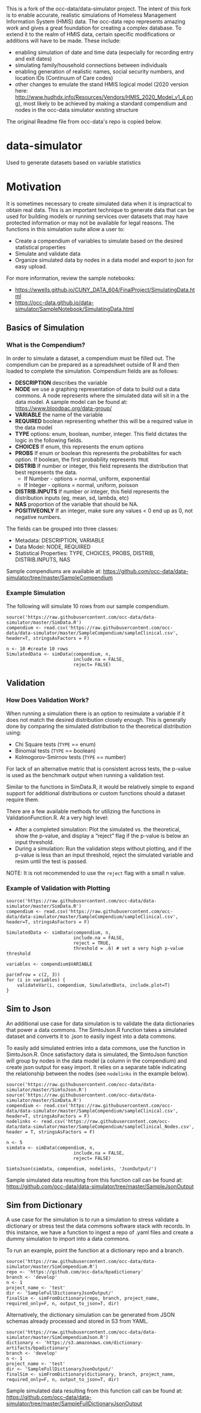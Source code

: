 This is a fork of the occ-data/data-simulator project. The intent of this fork is to enable accurate, realistic simulations of Homeless Management Information System (HMIS) data. The occ-data repo represents amazing work and gives a great foundation for creating a complex database. To extend it to the realm of HMIS data, certain specific modifications or additions will have to be made. These include:
 - enabling simulation of date and time data (especially for recording entry and exit dates)
 - simulating family/household connections between individuals
 - enabling generation of realistic names, social security numbers, and location IDs (Continuum of Care codes)
 - other changes to emulate the stand HMIS logical model (2020 version here: http://www.hudhdx.info/Resources/Vendors/HMIS_2020_Model_v1_4.png), most likely to be achieved by making a standard compendium and nodes in the occ-data simulator existing structure
 
The original Readme file from occ-data's repo is copied below.
 

# data-simulator
Used to generate datasets based on variable statistics

# Motivation

It is sometimes necessary to create simulated data when it is impractical to obtain real data. This is an important technique to generate data that can be used for building models or running services over datasets that may have protected information or may not be available for legal reasons.  The functions in this simulation suite allow a user to:

* Create a compendium of variables to simulate based on the desired statistical properties
* Simulate and validate data
* Organize simulated data by nodes in a data model and export to json for easy upload.

For more information, review the sample notebooks: 

* https://wwells.github.io/CUNY_DATA_604/FinalProject/SimulatingData.html
* https://occ-data.github.io/data-simulator/SampleNotebook/SimulatingData.html

## Basics of Simulation

### What is the Compendium?

In order to simulate a dataset, a compendium must be filled out.   The compendium can be prepared as a spreadsheet outside of R and then loaded to complete the simulation. 
Compendium fields are as follows:

* __DESCRIPTION__ describes the variable
* __NODE__ we use a graphing representation of data to build out a data commons.   A node represents where the simulated data will sit in a the data model.  A sample model can be found at: https://www.bloodpac.org/data-group/
* __VARIABLE__ the name of the variable
* __REQUIRED__ boolean representing whether this will be a required value in the data model
* __TYPE__  options: enum, boolean, number, integer.   This field dictates the logic in the following fields.  
* __CHOICES__  If enum, this represents the enum options
* __PROBS__  If enum or boolean this represents the probabilites for each option.   If boolean, the first probability represents `TRUE`
* __DISTRIB__ If number or integer, this field represents the distribution that best represents the data. 
    * If Number - options = normal, uniform, exponential
    * If Integer - options = normal, uniform, poisson
* __DISTRIB.INPUTS__  If number or integer, this field represents the distribution inputs (eg, mean, sd, lambda, etc)
* __NAS__ proportion of the variable that should be NA.
* __POSITIVEONLY__ If an integer, make sure any values < 0 end up as 0, not negative numbers.

The fields can be grouped into three classes:

* Metadata: DESCRIPTION, VARIABLE
* Data Model: NODE, REQUIRED
* Statistical Properties: TYPE, CHOICES, PROBS, DISTRIB, DISTRIB.INPUTS, NAS

Sample compendiums are available at: https://github.com/occ-data/data-simulator/tree/master/SampleCompendium

### Example Simulation

The following will simulate 10 rows from our sample compendium. 

```
source('https://raw.githubusercontent.com/occ-data/data-simulator/master/SimData.R')
compendium <- read.csv('https://raw.githubusercontent.com/occ-data/data-simulator/master/SampleCompendium/sampleClinical.csv', header=T, stringsAsFactors = F)

n <- 10 #create 10 rows
SimulatedData <- simData(compendium, n, 
                         include.na = FALSE, 
                         reject= FALSE)
```

## Validation

### How Does Validation Work?

When running a simulation there is an option to resimulate a variable if it does not match the desired distribution closely enough.  This is generally done by comparing the simulated distribution to the theoretical distribution using:  

* Chi Square tests (`TYPE` == enum)
* Binomial tests (`TYPE` == boolean)
* Kolmogorov-Smirnov tests (`TYPE` == number)

For lack of an alternative metric that is consistent across tests, the p-value is used as the benchmark output when running a validation test. 

Similar to the functions in SimData.R, it would be relatively simple to expand support for additional distributions or custom functions should a dataset require them. 

There are a few available methods for utilizing the functions in ValidationFunction.R. At a very high level:

* After a completed simulation: Plot the simulated vs. the theoretical, show the p-value, and display a “reject” flag if the p-value is below an input threshold.
* During a simulation: Run the validation steps without plotting, and if the p-value is less than an input threshold, reject the simulated variable and resim until the test is passed.

NOTE:   It is not recommended to use the `reject` flag with a small n value.   

### Example of Validation with Plotting

```
source('https://raw.githubusercontent.com/occ-data/data-simulator/master/SimData.R')
compendium <- read.csv('https://raw.githubusercontent.com/occ-data/data-simulator/master/SampleCompendium/sampleClinical.csv', header=T, stringsAsFactors = F)

SimulatedData <- simData(compendium, n, 
                         include.na = FALSE, 
                         reject = TRUE, 
                         threshold = .6) # set a very high p-value threshold

variables <- compendium$VARIABLE

par(mfrow = c(2, 3))
for (i in variables) {
    validateVar(i, compendium, SimulatedData, include.plot=T)
}
```

## Sim to Json

An additional use case for data simulation is to validate the data dictionaries that power a data commons. The SimtoJson.R function takes a simulated dataset and converts it to .json to easily ingest into a data commons. 

To easily add simulated entries into a data commons, use the function in SimtoJson.R.   Once satisfactory data is simulated, the SimtoJson function will group by nodes in the data model (a column in the compendium) and create json output for easy import.  It relies on a separate table indicating the relationship between the nodes (see `nodelinks` in the example below).

```
source('https://raw.githubusercontent.com/occ-data/data-simulator/master/SimtoJson.R')
source('https://raw.githubusercontent.com/occ-data/data-simulator/master/SimData.R')
compendium <- read.csv('https://raw.githubusercontent.com/occ-data/data-simulator/master/SampleCompendium/sampleClinical.csv', header=T, stringsAsFactors = F)
nodelinks <- read.csv('https://raw.githubusercontent.com/occ-data/data-simulator/master/SampleCompendium/sampleClinical_Nodes.csv', header = T, stringsAsFactors = F)

n <- 5
simdata <- simData(compendium, n, 
                         include.na = FALSE, 
                         reject= FALSE)

SimtoJson(simdata, compendium, nodelinks, 'JsonOutput/')
```

Sample simulated data resulting from this function call can be found at: https://github.com/occ-data/data-simulator/tree/master/SampleJsonOutput

## Sim from Dictionary

A use case for the simulation is to run a simulation to stress validate a dictionary or stress test the data commons software stack with records.   In this instance, we have a function to ingest a repo of .yaml files and create a dummy simulation to import into a data commons. 

To run an example, point the function at a dictionary repo and a branch. 

```
source('https://raw.githubusercontent.com/occ-data/data-simulator/master/SimCompendium.R')
repo <- 'https://github.com/occ-data/bpadictionary'
branch <- 'develop'
n <- 1
project_name <- 'test'
dir <- 'SampleFullDictionaryJsonOutput/'
finalSim <- simFromDictionary(repo, branch, project_name, required_only=F, n, output_to_json=T, dir)
```

Alternatively, the dictionary simulation can be generated from JSON schemas already processed and stored in S3 from YAML.

```
source('https://raw.githubusercontent.com/occ-data/data-simulator/master/SimCompendiumJson.R')
dictionary <- 'https://s3.amazonaws.com/dictionary-artifacts/bpadictionary'
branch <- 'develop'
n <- 1
project_name <- 'test'
dir <- 'SampleFullDictionaryJsonOutput/'
finalSim <- simFromDictionary(dictionary, branch, project_name, required_only=F, n, output_to_json=T, dir)
```

Sample simulated data resulting from this function call can be found at: https://github.com/occ-data/data-simulator/tree/master/SampleFullDictionaryJsonOutput


